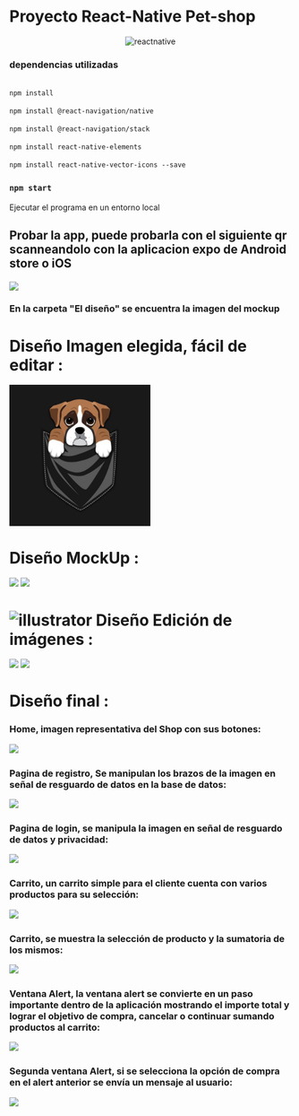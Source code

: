 # Proyecto React-Native  Pet-shop

<p align="center"> <img src="https://reactnative.dev/img/header_logo.svg" alt="reactnative" width="40" height="40"/> </p>

### dependencias utilizadas

<pre><code>
npm install

npm install @react-navigation/native

npm install @react-navigation/stack

npm install react-native-elements

npm install react-native-vector-icons --save </code></pre>

### `npm start`

Ejecutar el programa en un entorno local

## Probar la app, puede probarla con el siguiente qr scanneandolo con la aplicacion expo de Android store o iOS

<img align="center" src="https://github.com/EricERodriguez//myshop/blob/main/El%20diseño/qr.png?raw=true" width="50%" height=""  style="max-width-50%;">

### En la carpeta "El diseño" se encuentra la imagen del mockup

<h1>Diseño Imagen elegida, fácil de editar :</h1>
<img align="center" src="https://github.com/EricERodriguez//myshop/blob/main/El%20diseño/home.jpg?raw=true" width="50%" height=""  style="max-width-50%;">

<h1>Diseño MockUp :</h1>
<img aling="center" src="https://github.com/EricERodriguez/myshop/blob/main/El%20diseño/mockup.jpeg?raw=true" width="70%" height=""  style="max-width-70%;">

<img aling="center" src="https://github.com/EricERodriguez/myshop/blob/main/El%20diseño/mockup2.jpeg?raw=true" width="70%" height=""  style="max-width-70%;">

<h1><img src="https://www.vectorlogo.zone/logos/adobe_illustrator/adobe_illustrator-icon.svg" alt="illustrator" width="40" height="40"/> Diseño Edición de imágenes :</h1>
 

<img aling="center" src="https://github.com/EricERodriguez/myshop/blob/main/El%20diseño/prueba%20de%20diseno.png?raw=true" width="70%" height=""  style="max-width-70%;">

<img aling="center" src="https://github.com/EricERodriguez/myshop/blob/main/El%20diseño/prueba%20de%20diseno2.png?raw=true" width="70%" height=""  style="max-width-70%;">

<br>
<h1>Diseño final :</h1>

<h3>Home, imagen representativa del Shop con sus botones: </h3>
<img aling="center" src="https://github.com/EricERodriguez/myshop/blob/main/El%20diseño/app%20home.jpeg?raw=true" width="40%" height=""  style="max-width-50%;">

<h3>Pagina de registro, Se manipulan los brazos de la imagen en señal de resguardo de datos en la base de datos: </h3>
<img aling="center" src="https://github.com/EricERodriguez/myshop/blob/main/El%20diseño/app%20registro.jpeg?raw=true" width="40%" height=""  style="max-width-50%;">

<h3>Pagina de login, se manipula la imagen en señal de resguardo de datos y privacidad: </h3>
<img aling="center" src="https://github.com/EricERodriguez/myshop/blob/main/El%20diseño/app%20login.jpeg?raw=true" width="40%" height=""  style="max-width-50%;">

<h3>Carrito, un carrito simple para el cliente cuenta con varios productos para su selección: </h3>
<img aling="center" src="https://github.com/EricERodriguez/myshop/blob/main/El%20diseño/app%20carro%20de%20compra%20sin%20seleccion.jpeg?raw=true" width="40%" height=""  style="max-width-50%;">

<h3>Carrito, se muestra la selección de producto y la sumatoria de los mismos: </h3>
<img aling="center" src="https://github.com/EricERodriguez/myshop/blob/main/El%20diseño/app%20carro%20de%20compra%20con%20seleccion.jpeg?raw=true" width="40%" height=""  style="max-width-50%;">

<h3>Ventana Alert, la ventana alert se convierte en un paso importante dentro de la aplicación mostrando el importe total y lograr el objetivo de compra, cancelar o continuar sumando productos al carrito: </h3>
<img aling="center" src="https://github.com/EricERodriguez/myshop/blob/main/El%20diseño/modal%20compra.jpeg?raw=true" width="40%" height=""  style="max-width-50%;">

<h3>Segunda ventana Alert, si se selecciona la opción de compra en el alert anterior se envía un mensaje al usuario: </h3>
<img aling="center" src="https://github.com/EricERodriguez/myshop/blob/main/El%20diseño/modal%20enviado.jpeg?raw=true" width="40%" height=""  style="max-width-50%;">